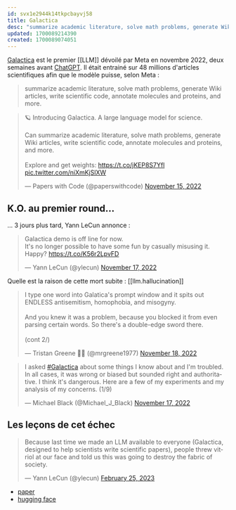 ```yaml
---
id: svx1e2944k14tkpcbayvj58
title: Galactica
desc: "summarize academic literature, solve math problems, generate Wiki articles, write scientific code, annotate molecules and proteins, and more."
updated: 1700089214390
created: 1700089074051
---
```


[Galactica](https://galactica.org/) est le premier [[LLM]] dévoilé par Meta en novembre 2022, deux semaines avant [ChatGPT](https://openai.com/chatgpt). Il était entrainé sur 48 millions d'articles scientifiques afin que le modèle puisse, selon Meta :

> summarize academic literature, solve math problems, generate Wiki articles, write scientific code, annotate molecules and proteins, and more.

<blockquote class="twitter-tweet"><p lang="en" dir="ltr">🪐 Introducing Galactica. A large language model for science.<br><br>Can summarize academic literature, solve math problems, generate Wiki articles, write scientific code, annotate molecules and proteins, and more.<br><br>Explore and get weights: <a href="https://t.co/jKEP8S7Yfl">https://t.co/jKEP8S7Yfl</a> <a href="https://t.co/niXmKjSlXW">pic.twitter.com/niXmKjSlXW</a></p>&mdash; Papers with Code (@paperswithcode) <a href="https://twitter.com/paperswithcode/status/1592546933679476736?ref_src=twsrc%5Etfw">November 15, 2022</a></blockquote> <script async src="https://platform.twitter.com/widgets.js" charset="utf-8"></script>

## K.O. au premier round...

... 3 jours plus tard, Yann LeCun annonce :

<blockquote class="twitter-tweet"><p lang="en" dir="ltr">Galactica demo is off line for now.<br>It&#39;s no longer possible to have some fun by casually misusing it.<br>Happy? <a href="https://t.co/K56r2LpvFD">https://t.co/K56r2LpvFD</a></p>&mdash; Yann LeCun (@ylecun) <a href="https://twitter.com/ylecun/status/1593293058174500865?ref_src=twsrc%5Etfw">November 17, 2022</a></blockquote> <script async src="https://platform.twitter.com/widgets.js" charset="utf-8"></script>

Quelle est la raison de cette mort subite : [[llm.hallucination]]

<blockquote class="twitter-tweet"><p lang="en" dir="ltr">I type one word into Galatica&#39;s prompt window and it spits out ENDLESS antisemitism, homophobia, and misogyny. <br><br>And you knew it was a problem, because you blocked it from even parsing certain words. So there&#39;s a double-edge sword there.<br><br> (cont 2/)</p>&mdash; Tristan Greene 🏳‍🌈 (@mrgreene1977) <a href="https://twitter.com/mrgreene1977/status/1593649978789941249?ref_src=twsrc%5Etfw">November 18, 2022</a></blockquote> <script async src="https://platform.twitter.com/widgets.js" charset="utf-8"></script>

<blockquote class="twitter-tweet"><p lang="en" dir="ltr">I asked <a href="https://twitter.com/hashtag/Galactica?src=hash&amp;ref_src=twsrc%5Etfw">#Galactica</a> about some things I know about and I&#39;m troubled. In all cases, it was wrong or biased but sounded right and authoritative. I think it&#39;s dangerous. Here are a few of my experiments and my analysis of my concerns. (1/9)</p>&mdash; Michael Black (@Michael_J_Black) <a href="https://twitter.com/Michael_J_Black/status/1593133722316189696?ref_src=twsrc%5Etfw">November 17, 2022</a></blockquote> <script async src="https://platform.twitter.com/widgets.js" charset="utf-8"></script>

## Les leçons de cet échec

<blockquote class="twitter-tweet"><p lang="en" dir="ltr">Because last time we made an LLM available to everyone (Galactica, designed to help scientists write scientific papers), people threw vitriol at our face and told us this was going to destroy the fabric of society.</p>&mdash; Yann LeCun (@ylecun) <a href="https://twitter.com/ylecun/status/1629573558102835200?ref_src=twsrc%5Etfw">February 25, 2023</a></blockquote> <script async src="https://platform.twitter.com/widgets.js" charset="utf-8"></script>

- [paper](https://arxiv.org/abs/2211.09085)
- [hugging face](https://huggingface.co/facebook/galactica-1.3b)
